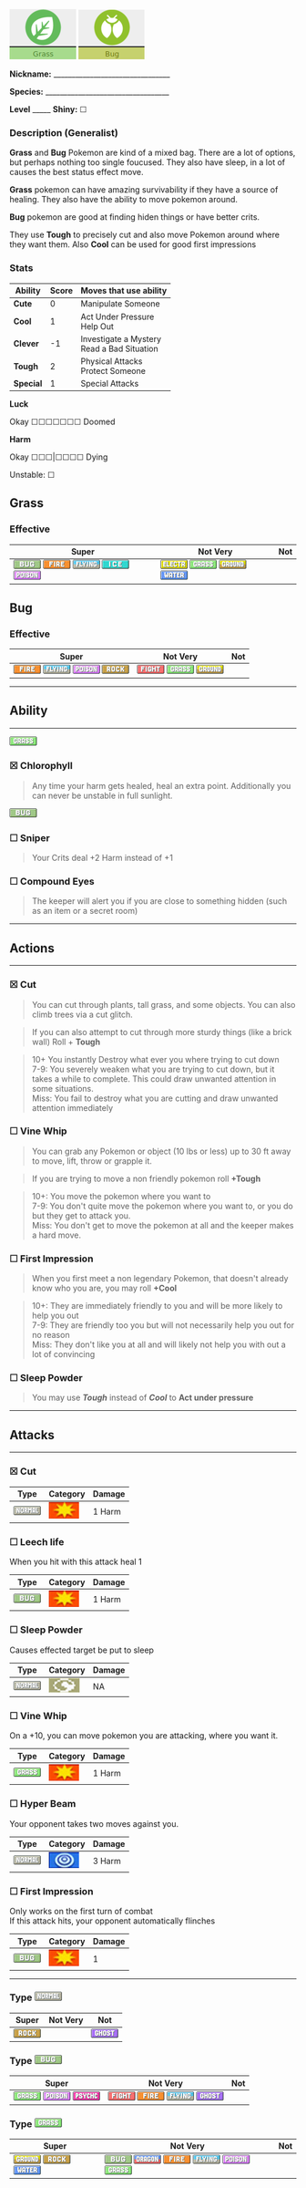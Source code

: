 ![Grass](images/grass.png) ![Bug](images/bug.png)

**Nickname:** \_\_\_\_\_\_\_\_\_\_\_\_\_\_\_\_\_\_\_\_\_\_\_\_\_\_\_\_\_\_\_\_

**Species:** \_\_\_\_\_\_\_\_\_\_\_\_\_\_\_\_\_\_\_\_\_\_\_\_\_\_\_\_\_\_\_\_\_\_

**Level** _\_\_\_\_   **Shiny:** ☐

### Description (Generalist)

**Grass** and **Bug** Pokemon are kind of a mixed bag. There are a lot of options, but perhaps nothing too single foucused. They also have sleep, in a lot of causes the best status effect move. 

**Grass** pokemon can have amazing survivability if they have a source of healing. They also have the ability to move pokemon around.

**Bug** pokemon are good at finding hiden things or have better crits.

They use **Tough** to precisely cut and also move Pokemon around where they want them. Also **Cool** can be used for good first impressions

### Stats


 |      Ability                   | Score | Moves that use ability                         |
 |--------------------------------|---------|-----------------------------|
 | **Cute**  | 0 | Manipulate Someone <br/> |
 | **Cool**  | 1 | Act Under Pressure <br/> Help Out |
 | **Clever**| -1 | Investigate a Mystery <br/> Read a Bad Situation |
 | **Tough** | 2 | Physical Attacks <br/> Protect Someone |
 | **Special** | 1 | Special Attacks <br/> |

**Luck**

Okay ☐☐☐☐☐☐☐ Doomed

**Harm**

Okay ☐☐☐|☐☐☐☐ Dying

Unstable: ☐


## Grass 

### Effective

 |   Super                                                                                                                                      | Not Very                                                                                                                | Not|
 |----------------------------------------------------------------------------------------------------------------------------------------------|-------------------------------------------------------------------------------------------------------------------------|----|
 | ![](images/BugIC_Big.webp) ![](images/FireIC_Big.webp) ![](images/FlyingIC_Big.webp) ![](images/IceIC_Big.webp) ![](images/PoisonIC_Big.webp)|  ![](images/ElectricIC_Big.webp) ![](images/GrassIC_Big.webp) ![](images/GroundIC_Big.webp) ![](images/WaterIC_Big.webp)|    |

## Bug 

### Effective

 |   Super                                                                                                                                      | Not Very                                                                                                                | Not|
 |----------------------------------------------------------------------------------------------------------------------------------------------|-------------------------------------------------------------------------------------------------------------------------|----|
 | ![](images/FireIC_Big.webp) ![](images/FlyingIC_Big.webp) ![](images/PoisonIC_Big.webp) ![](images/RockIC_Big.webp)|  ![](images/FightingIC_Big.webp) ![](images/GrassIC_Big.webp)  ![](images/GroundIC_Big.webp)   ||

---

##  Ability

---

![](images/GrassIC_Big.webp)

### ☒ Chlorophyll  
> Any time your harm gets healed, heal an extra point. Additionally you can never be unstable in full sunlight.

![](images/BugIC_Big.webp)

### ☐ Sniper  
> Your Crits deal +2 Harm instead of +1

### ☐ Compound Eyes  
> The keeper will alert you if you are close to something hidden (such as an item or a secret room)

---

## Actions

---

### ☒ Cut

> You can cut through plants, tall grass, and some objects. You can also climb trees via a cut glitch.

> If you can also attempt to cut through more sturdy things (like a brick wall) Roll + **Tough**

> 10+ You instantly Destroy what ever you where trying to cut down  
> 7-9: You severely weaken what you are trying to cut down, but it takes a while to complete. This could draw unwanted attention in some situations.  
> Miss: You fail to destroy what you are cutting and draw unwanted attention immediately  

### ☐ Vine Whip

> You can grab any Pokemon or object (10 lbs or less) up to 30 ft away to move, lift, throw or grapple it.

> If you are trying to move a non friendly pokemon roll **+Tough**

> 10+: You move the pokemon where you want to  
> 7-9: You don't quite move the pokemon where you want to, or you do but they get to attack you.  
> Miss: You don't get to move the pokemon at all and the keeper makes a hard move.

### ☐  First Impression

> When you first meet a non legendary Pokemon, that doesn't already know who you are, you may roll **+Cool**

> 10+: They are immediately friendly to you and will be more likely to help you out  
> 7-9: They are friendly too you but will not necessarily help you out for no reason  
> Miss: They don't like you at all and will likely not help you with out a lot of convincing

### ☐ Sleep Powder

> You may use ***Tough*** instead of ***Cool*** to **Act under pressure**

---

## Attacks

---

### ☒ Cut

  | Type        | Category   | Damage      |
 | ----------- | ------------ | ----------- |
 | ![](images/NormalIC_Big.webp)| ![](images/physical.png)| 1 Harm |


### ☐ Leech life

When you hit with this attack heal 1


| Type        | Category   | Damage      |
| ----------- | ------------ | ----------- |
| ![](images/BugIC_Big.webp)| ![](images/physical.png)| 1 Harm |


### ☐ Sleep Powder

Causes effected target be put to sleep


 | Type        | Category   | Damage      |
 | ----------- | ------------ | ----------- |
 | ![](images/NormalIC_Big.webp)| ![](images/status.png)| NA |


### ☐ Vine Whip

On a +10, you can move pokemon you are attacking, where you want it.


| Type        | Category   | Damage      |
| ----------- | ------------ | ----------- |
| ![](images/GrassIC_Big.webp)| ![](images/physical.png)| 1 Harm |

### ☐ Hyper Beam

Your opponent takes two moves against you.


 | Type        | Category   | Damage      |
 | ----------- | ------------ | ----------- |
 | ![](images/NormalIC_Big.webp)| ![](images/special.png)| 3 Harm |


### ☐ First Impression


Only works on the first turn of combat  
If this attack hits, your opponent automatically flinches


 | Type        | Category   | Damage      |
 | ----------- | ------------ | ----------- |
 | ![](images/BugIC_Big.webp)| ![](images/physical.png)| 1 |

----

### Type ![](images/NormalIC_Big.webp)

 |   Super                        | Not Very| Not                         |
 |--------------------------------|---------|-----------------------------|
 | ![](images/RockIC_Big.webp)|         | ![](images/GhostIC_Big.webp)|

### Type ![](images/BugIC_Big.webp)

 |   Super                        | Not Very| Not                         |
 |--------------------------------|---------|-----------------------------|
 | ![](images/GrassIC_Big.webp) ![](images/PoisonIC_Big.webp) ![](images/PsychicIC_Big.webp)|  ![](images/FightingIC_Big.webp) ![](images/FireIC_Big.webp) ![](images/FlyingIC_Big.webp) ![](images/GhostIC_Big.webp) | |

### Type ![](images/GrassIC_Big.webp)

 |   Super                        | Not Very| Not                         |
 |--------------------------------|---------|-----------------------------|
 | ![](images/GroundIC_Big.webp) ![](images/RockIC_Big.webp) ![](images/WaterIC_Big.webp)|  ![](images/BugIC_Big.webp) ![](images/DragonIC_Big.webp) ![](images/FireIC_Big.webp) ![](images/FlyingIC_Big.webp) ![](images/PoisonIC_Big.webp) ![](images/GrassIC_Big.webp)| |
